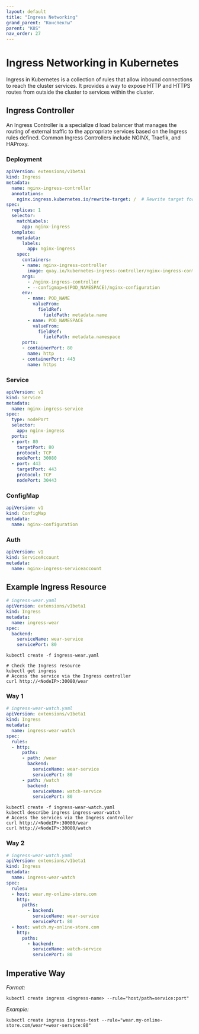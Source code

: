 ```yaml
---
layout: default
title: "Ingress Networking"
grand_parent: "Конспекты"
parent: "K8S"
nav_order: 27
---
```


# Ingress Networking in Kubernetes
Ingress in Kubernetes is a collection of rules that allow inbound connections to reach the cluster services. It provides a way to expose HTTP and HTTPS routes from outside the cluster to services within the cluster.

## Ingress Controller
An Ingress Controller is a specialize d load balancer that manages the routing of external traffic to the appropriate services based on the Ingress rules defined. Common Ingress Controllers include NGINX, Traefik, and HAProxy.

### Deployment
```yaml
apiVersion: extensions/v1beta1
kind: Ingress
metadata:
  name: nginx-ingress-controller
  annotations:
    nginx.ingress.kubernetes.io/rewrite-target: /  # Rewrite target for the Ingress
spec:
  replicas: 1
  selector:
    matchLabels:
      app: nginx-ingress
  template:
    metadata:
      labels:
        app: nginx-ingress
    spec:
      containers:
      - name: nginx-ingress-controller
        image: quay.io/kubernetes-ingress-controller/nginx-ingress-controller:0.30.0
      args:
        - /nginx-ingress-controller
        - --configmap=$(POD_NAMESPACE)/nginx-configuration
      env:
        - name: POD_NAME
          valueFrom:
            fieldRef:
              fieldPath: metadata.name
        - name: POD_NAMESPACE
          valueFrom:
            fieldRef:
              fieldPath: metadata.namespace
      ports:
      - containerPort: 80
        name: http
      - containerPort: 443
        name: https
```

### Service
```yaml
apiVersion: v1
kind: Service
metadata:
  name: nginx-ingress-service
spec:
  type: nodePort
  selector:
    app: nginx-ingress
  ports:
  - port: 80
    targetPort: 80
    protocol: TCP
    nodePort: 30080
  - port: 443
    targetPort: 443
    protocol: TCP
    nodePort: 30443
```

### ConfigMap
```yaml
apiVersion: v1
kind: ConfigMap
metadata:
  name: nginx-configuration
```

### Auth
```yaml
apiVersion: v1
kind: ServiceAccount
metadata:
  name: nginx-ingress-serviceaccount
``` 
        
## Example Ingress Resource

```yaml
# ingress-wear.yaml
apiVersion: extensions/v1beta1
kind: Ingress
metadata:
  name: ingress-wear
spec:
  backend:
    serviceName: wear-service
    servicePort: 80
```

```shell
kubectl create -f ingress-wear.yaml

# Check the Ingress resource
kubectl get ingress
# Access the service via the Ingress controller
curl http://<NodeIP>:30080/wear
```

### Way 1
```yaml
# ingress-wear-watch.yaml
apiVersion: extensions/v1beta1
kind: Ingress
metadata: 
  name: ingress-wear-watch
spec:
  rules:
  - http:
      paths:
      - path: /wear
        backend:
          serviceName: wear-service
          servicePort: 80
      - path: /watch
        backend:
          serviceName: watch-service
          servicePort: 80
```

```shell
kubectl create -f ingress-wear-watch.yaml
kubectl describe ingress ingress-wear-watch
# Access the services via the Ingress controller
curl http://<NodeIP>:30080/wear
curl http://<NodeIP>:30080/watch
```


### Way 2
```yaml
# ingress-wear-watch.yaml
apiVersion: extensions/v1beta1
kind: Ingress
metadata: 
  name: ingress-wear-watch
spec:
  rules:
  - host: wear.my-online-store.com
    http:
      paths:
        - backend:
          serviceName: wear-service
          servicePort: 80
  - host: watch.my-online-store.com
    http:
      paths:
        - backend:
          serviceName: watch-service
          servicePort: 80
```

## Imperative Way

*Format:*
```shell
kubectl create ingress <ingress-name> --rule="host/path=service:port"
```

*Example:*
```shell
kubectl create ingress ingress-test --rule="wear.my-online-store.com/wear*=wear-service:80"
```
